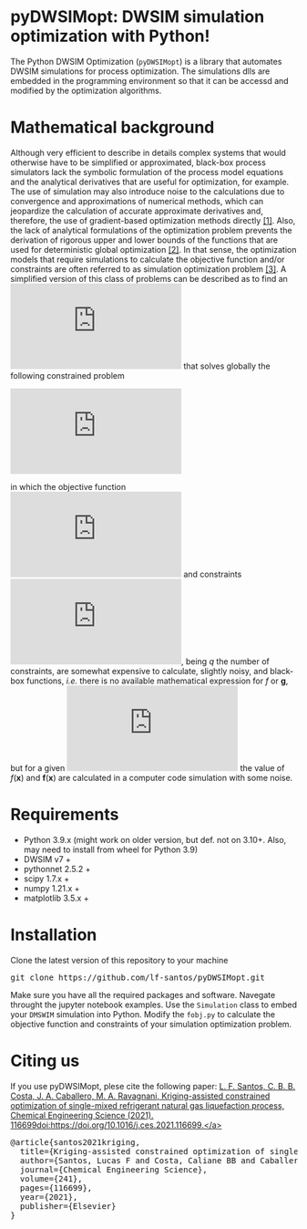 # pyDWSIMopt: DWSIM simulation optimization with Python!

The Python DWSIM Optimization (`pyDWSIMopt`) is a library that automates DWSIM simulations for process optimization.
The simulations dlls are embedded in the programming environment so that it can be accessd and modified by the optimization algorithms.

# Mathematical background

Although very efficient to describe in details complex systems that would otherwise have to be simplified or approximated, black-box process simulators lack the symbolic formulation of the process model equations and the analytical derivatives that are useful for optimization, for example. The use of simulation may also introduce noise to the calculations due to convergence and approximations of numerical methods, which can jeopardize the calculation of accurate approximate derivatives and, therefore, the use of gradient-based optimization methods directly <a href="https://doi.org/10.1002/aic.11579">[1]</a>. Also, the lack of analytical formulations of the optimization problem prevents the derivation of rigorous upper and lower bounds of the functions that are used for deterministic global optimization <a href="https://doi.org/10.1007/s11590-016-1028-2">[2]</a>. In that sense, the optimization models that require simulations to calculate the objective function and/or constraints are often referred to as simulation optimization problem <a href="https://doi.org/10.1007/s10479-015-2019-x">[3]</a>. A simplified version of this class of problems can be described as to find an ![equation](https://latex.codecogs.com/svg.latex?%5Cinline%20%7B%5Ccolor%7BWhite%7D%20%5Ctextbf%7Bx%7D%5E*%5Cin%20%5Cmathbb%7BR%7D%5En%7D) that solves globally the following constrained problem

![equation](https://latex.codecogs.com/svg.latex?%7B%5Ccolor%7BWhite%7D%20%5Cbegin%7Balign*%7D%20%5Cmin_%7B%5Ctextbf%7Bx%7D%5Cin%20%5Cmathcal%7BD%7D%7D%26%20%5C%20%5C%20f%28%5Ctextbf%7Bx%7D%29%5C%5C%20s.t.%26%20%5C%20%5C%20%5Ctextbf%7Bg%7D%28%5Ctextbf%7Bx%7D%29%5Cle%200%2C%20%5Cend%7Balign%7D%7D)

in which the objective function ![equation](https://latex.codecogs.com/svg.latex?%5Cinline%20%7B%5Ccolor%7BWhite%7D%20f%3A%5Cmathbb%7BR%7D%5En%5Cmapsto%20%5Cmathbb%7BR%7D%7D) and constraints ![equation](https://latex.codecogs.com/svg.latex?%5Cinline%20%7B%5Ccolor%7BWhite%7D%20%5Ctextbf%7Bg%7D%3A%5Cmathbb%7BR%7D%5En%5Cmapsto%20%5Cmathbb%7BR%7D%5Eq%7D), being *q* the number of constraints, are somewhat expensive to calculate, slightly noisy, and black-box functions, *i.e.* there is no available mathematical expression for *f* or **g**, but for a given ![equation](https://latex.codecogs.com/svg.latex?%5Cinline%20%7B%5Ccolor%7BWhite%7D%20%5Ctextbf%7Bx%7D%5Cin%5Cmathcal%7BD%7D%5Csubseteq%5Cmathbb%7BR%7D%5En%7D) the value of *f*(**x**) and **f**(**x**) are calculated in a computer code simulation with some noise.

# Requirements

- Python 3.9.x (might work on older version, but def. not on 3.10+. Also, may need to install from <a hrel="https://www.lfd.uci.edu/~gohlke/pythonlibs/#pythonnet" title="pythonnet wheel for python3.9">wheel</a> for Python 3.9)
- DWSIM v7 +
- pythonnet 2.5.2 +
- scipy 1.7.x +
- numpy 1.21.x +
- matplotlib 3.5.x +

# Installation

Clone the latest version of this repository to your machine

<pre>git clone https://github.com/lf-santos/pyDWSIMopt.git</pre>

Make sure you have all the required packages and software. Navegate throught the jupyter notebook examples. Use the `Simulation` class to embed your `DMSWIM` simulation into Python. Modify the `fobj.py` to calculate the objective function and constraints of your simulation optimization problem.

# Citing us

If you use pyDWSIMopt, plese cite the following paper: <a href="https://doi.org/10.1016/j.ces.2021.116699" title="simulation optimization paper">L. F. Santos, C. B. B. Costa, J. A. Caballero, M. A. Ravagnani, Kriging-assisted constrained optimization of single-mixed refrigerant natural gas liquefaction process, Chemical Engineering Science (2021).
116699doi:https://doi.org/10.1016/j.ces.2021.116699.</a>

<pre>
@article{santos2021kriging,
  title={Kriging-assisted constrained optimization of single-mixed refrigerant natural gas liquefaction process},
  author={Santos, Lucas F and Costa, Caliane BB and Caballero, Jos{\'e} A and Ravagnani, Mauro ASS},
  journal={Chemical Engineering Science},
  volume={241},
  pages={116699},
  year={2021},
  publisher={Elsevier}
}
</pre>
